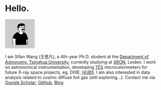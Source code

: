# Hello.

<img src="img/peep.png" style="zoom:25%;" /> 

I am Sifan Wang (王思凡), a 4th-year Ph.D. student at the [Department of Astronomy, Tsinghua University](http://astro.tsinghua.edu.cn/), currently studying at [SRON](https://sron.nl/), Leiden. I work on astronomical instrumentation, developing [TES](https://en.wikipedia.org/wiki/Transition-edge_sensor) microcalorimeters for future X-ray space projects, eg. DIXE, [*HUBS*](http://hubs.phys.tsinghua.edu.cn/en/index.html). I am also interested in data analysis related to cosmic diffuse hot gas (still exploring...). Contact me via [Google Scholar](https://scholar.google.com/citations?user=66iJYRkAAAAJ&hl=en), [GitHub](https://github.com/930Sifan), [Blog](https://930sifan.vercel.app/).

